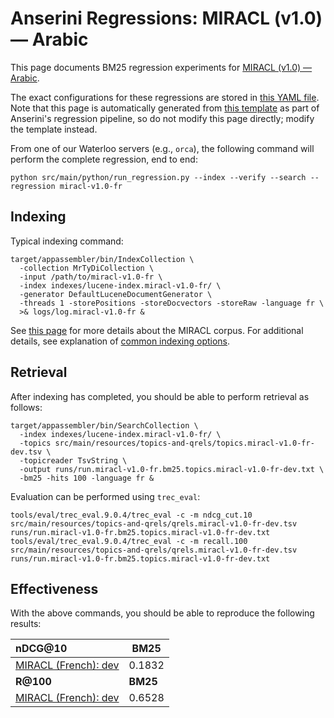 # Anserini Regressions: MIRACL (v1.0) &mdash; Arabic

This page documents BM25 regression experiments for [MIRACL (v1.0) &mdash; Arabic](https://github.com/project-miracl/miracl).

The exact configurations for these regressions are stored in [this YAML file](../src/main/resources/regression/miracl-v1.0-fr.yaml).
Note that this page is automatically generated from [this template](../src/main/resources/docgen/templates/miracl-v1.0-fr.template) as part of Anserini's regression pipeline, so do not modify this page directly; modify the template instead.

From one of our Waterloo servers (e.g., `orca`), the following command will perform the complete regression, end to end:

```
python src/main/python/run_regression.py --index --verify --search --regression miracl-v1.0-fr
```

## Indexing

Typical indexing command:

```
target/appassembler/bin/IndexCollection \
  -collection MrTyDiCollection \
  -input /path/to/miracl-v1.0-fr \
  -index indexes/lucene-index.miracl-v1.0-fr/ \
  -generator DefaultLuceneDocumentGenerator \
  -threads 1 -storePositions -storeDocvectors -storeRaw -language fr \
  >& logs/log.miracl-v1.0-fr &
```

See [this page](https://github.com/project-miracl/miracl) for more details about the MIRACL corpus.
For additional details, see explanation of [common indexing options](common-indexing-options.md).

## Retrieval

After indexing has completed, you should be able to perform retrieval as follows:

```
target/appassembler/bin/SearchCollection \
  -index indexes/lucene-index.miracl-v1.0-fr/ \
  -topics src/main/resources/topics-and-qrels/topics.miracl-v1.0-fr-dev.tsv \
  -topicreader TsvString \
  -output runs/run.miracl-v1.0-fr.bm25.topics.miracl-v1.0-fr-dev.txt \
  -bm25 -hits 100 -language fr &
```

Evaluation can be performed using `trec_eval`:

```
tools/eval/trec_eval.9.0.4/trec_eval -c -m ndcg_cut.10 src/main/resources/topics-and-qrels/qrels.miracl-v1.0-fr-dev.tsv runs/run.miracl-v1.0-fr.bm25.topics.miracl-v1.0-fr-dev.txt
tools/eval/trec_eval.9.0.4/trec_eval -c -m recall.100 src/main/resources/topics-and-qrels/qrels.miracl-v1.0-fr-dev.tsv runs/run.miracl-v1.0-fr.bm25.topics.miracl-v1.0-fr-dev.txt
```

## Effectiveness

With the above commands, you should be able to reproduce the following results:

| **nDCG@10**                                                                                                  | **BM25**  |
|:-------------------------------------------------------------------------------------------------------------|-----------|
| [MIRACL (French): dev](https://github.com/project-miracl/miracl)                                             | 0.1832    |
| **R@100**                                                                                                    | **BM25**  |
| [MIRACL (French): dev](https://github.com/project-miracl/miracl)                                             | 0.6528    |
